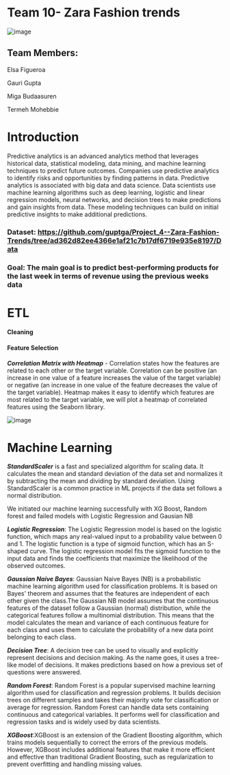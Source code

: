 # Team 10- Zara Fashion trends



![image](https://cloudinary.hbs.edu/hbsit/image/upload/s--YocdHEbD--/f_auto,c_fill,h_375,w_750,/v20200101/A17A58369E0D9FBC28574F424FBDB551.jpg)

## Team Members: 
Elsa Figueroa

Gauri Gupta

Miga Budaasuren

Termeh Mohebbie

  

# Introduction											
Predictive analytics is an advanced analytics method that leverages historical data, statistical modeling, data mining, and machine learning techniques to predict future outcomes. Companies use predictive analytics to identify risks and opportunities by finding patterns in data. Predictive analytics is associated with big data and data science. Data scientists use machine learning algorithms such as deep learning, logistic and linear regression models, neural networks, and decision trees to make predictions and gain insights from data. These modeling techniques can build on initial predictive insights to make additional predictions.



### Dataset: https://github.com/guptga/Project_4--Zara-Fashion-Trends/tree/ad362d82ee4366e1af21c7b17df6719e935e8197/Data



### Goal: The main goal is to predict best-performing products for the last week in terms of revenue using the previous weeks data


# ETL				


#### Cleaning 							



#### Feature Selection

***Correlation Matrix with Heatmap*** - Correlation states how the features are related to each other or the target variable. Correlation can be positive (an increase in one value of a feature increases the value of the target variable) or negative (an increase in one value of the feature decreases the value of the target variable).  Heatmap makes it easy to identify which features are most related to the target variable, we will plot a heatmap of correlated features using the Seaborn library.

![image](https://user-images.githubusercontent.com/116124534/232615274-3d7a400d-6986-4e93-9d5b-4c775a4dca63.png)


# Machine Learning


***StandardScaler*** is a fast and specialized algorithm for scaling data. It calculates the mean and standard deviation of the data set and normalizes it by subtracting the mean and dividing by standard deviation. Using StandardScaler is a common practice in ML projects if the data set follows a normal distribution.  


We initiated our machine learning successfully with XG Boost, Random forest and failed models with Logistic Regression and Gausian NB

***Logistic Regression***: The Logistic Regression model is based on the logistic function, which maps any real-valued input to a probability value between 0 and 1. The logistic function is a type of sigmoid function, which has an S-shaped curve. The logistic regression model fits the sigmoid function to the input data and finds the coefficients that maximize the likelihood of the observed outcomes.

***Gaussian Naive Bayes***: Gaussian Naive Bayes (NB) is a probabilistic machine learning algorithm used for classification problems. It is based on Bayes' theorem and assumes that the features are independent of each other given the class.The Gaussian NB model assumes that the continuous features of the dataset follow a Gaussian (normal) distribution, while the categorical features follow a multinomial distribution. This means that the model calculates the mean and variance of each continuous feature for each class and uses them to calculate the probability of a new data point belonging to each class.

***Decision Tree***: A decision tree can be used to visually and explicitly represent decisions and decision making. As the name goes, it uses a tree-like model of decisions. It makes predictions based on how a previous set of questions were answered.



***Random Forest***: Random Forest is a popular supervised machine learning algorithm used for classification and regression problems. It builds decision trees on different samples and takes their majority vote for classification or average for regression. Random Forest can handle data sets containing continuous and categorical variables. It performs well for classification and regression tasks and is widely used by data scientists.


***XGBoost***:XGBoost is an extension of the Gradient Boosting algorithm, which trains models sequentially to correct the errors of the previous models. However, XGBoost includes additional features that make it more efficient and effective than traditional Gradient Boosting, such as regularization to prevent overfitting and handling missing values.




